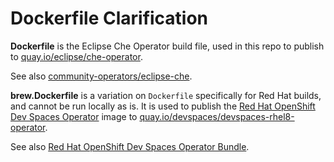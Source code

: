 # Dockerfile Clarification

**Dockerfile** is the Eclipse Che Operator build file, used in this repo to publish to [quay.io/eclipse/che-operator](https://quay.io/repository/eclipse/che-operator?tab=tags).

See also [community-operators/eclipse-che](https://github.com/redhat-openshift-ecosystem/community-operators-prod/tree/main/operators/eclipse-che).

**brew.Dockerfile** is a variation on `Dockerfile` specifically for Red Hat builds, and cannot be run locally as is. It is used to publish the [Red Hat OpenShift Dev Spaces Operator](https://github.com/redhat-developer/devspaces-images/tree/devspaces-3-rhel-8/devspaces-operator) image to [quay.io/devspaces/devspaces-rhel8-operator](https://quay.io/repository/devspaces/devspaces-rhel8-operator?tab=tags).

See also [Red Hat OpenShift Dev Spaces Operator Bundle](https://github.com/redhat-developer/devspaces-images/tree/devspaces-3-rhel-8/devspaces-operator-bundle). 
